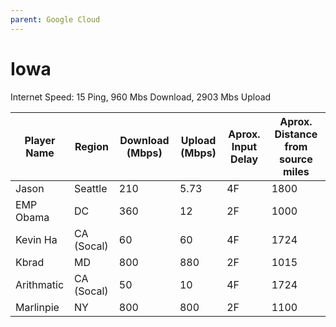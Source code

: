 ```yaml
---
parent: Google Cloud
---
```


# Iowa

Internet Speed: 
15 Ping, 960 Mbs Download, 2903 Mbs Upload

| Player Name | Region | Download (Mbps) | Upload (Mbps) | Aprox. Input Delay | Aprox. Distance from source miles | 
|-|-|-|-|-|-|
| Jason | Seattle | 210 | 5.73 | 4F | 1800 |  
| EMP Obama | DC | 360 | 12 | 2F | 1000 |  
| Kevin Ha | CA (Socal) | 60 | 60 | 4F | 1724 |  
| Kbrad | MD | 800 | 880 | 2F | 1015 |  
| Arithmatic | CA (Socal) | 50 | 10 | 4F | 1724 |  
| Marlinpie | NY | 800 | 800 | 2F | 1100 |  
